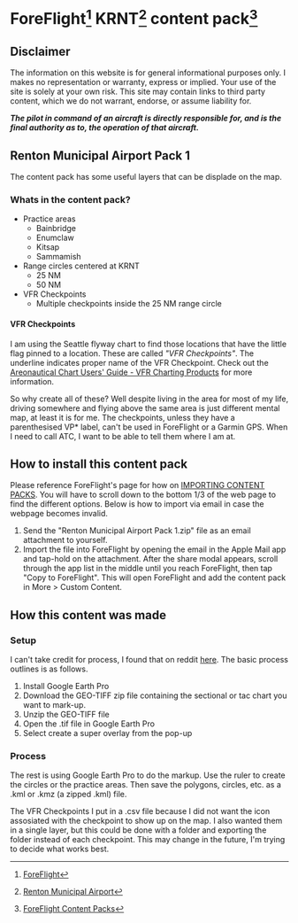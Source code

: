 # ForeFlight[^1] KRNT[^2] content pack[^3]

## Disclaimer

The information on this website is for general informational purposes only. I makes no representation or warranty, express or implied. Your use of the site is solely at your own risk. This site may contain links to third party content, which we do not warrant, endorse, or assume liability for.

***The pilot in command of an aircraft is directly responsible for, and is the final authority as to, the operation of that aircraft.***

## Renton Municipal Airport Pack 1

The content pack has some useful layers that can be displade on the map.

### Whats in the content pack?

- Practice areas
  - Bainbridge
  - Enumclaw
  - Kitsap
  - Sammamish
- Range circles centered at KRNT
  - 25 NM
  - 50 NM
- VFR Checkpoints
  - Multiple checkpoints inside the 25 NM range circle

#### VFR Checkpoints

I am using the Seattle flyway chart to find those locations that have the little flag pinned to a location.  These are called *"VFR Checkpoints"*.  The underline indicates proper name of the VFR Checkpoint.  Check out the [Areonautical Chart Users' Guide - VFR Charting Products](https://aeronav.faa.gov/user_guide/20220324/cug-visual-edition.pdf) for more information.

So why create all of these?  Well despite living in the area for most of my life, driving somewhere and flying above the same area is just different mental map, at least it is for me.  The checkpoints, unless they have a parenthesised VP* label, can't be used in ForeFlight or a Garmin GPS.  When I need to call ATC, I want to be able to tell them where I am at.  

## How to install this content pack

Please reference ForeFlight's page for how on [IMPORTING CONTENT PACKS](https://foreflight.com/support/content-packs/).  You will have to scroll down to the bottom 1/3 of the web page to find the different options.  Below is how to import via email in case the webpage becomes invalid.

1. Send the "Renton Municipal Airport Pack 1.zip" file as an email attachment to yourself.
2. Import the file into ForeFlight by opening the email in the Apple Mail app and tap-hold on the attachment.  After the share modal appears, scroll through the app list in the middle until you reach ForeFlight, then tap "Copy to ForeFlight".  This will open ForeFlight and add the content pack in More > Custom Content.

## How this content was made

### Setup
I can't take credit for process, I found that on reddit [here](https://www.reddit.com/r/flying/comments/9r75er/how_to_geo_referenced_sectional_charts_in_google/).  The basic process outlines is as follows.

1. Install Google Earth Pro
2. Download the GEO-TIFF zip file containing the sectional or tac chart you want to mark-up.
3. Unzip the GEO-TIFF file
4. Open the .tif file in Google Earth Pro
5. Select create a super overlay from the pop-up

### Process

The rest is using Google Earth Pro to do the markup.  Use the ruler to create the circles or the practice areas.  Then save the polygons, circles, etc. as a .kml or .kmz (a zipped .kml) file.

The VFR Checkpoints I put in a .csv file because I did not want the icon assosiated with the checkpoint to show up on the map.  I also wanted them in a single layer, but this could be done with a folder and exporting the folder instead of each checkpoint.  This may change in the future, I'm trying to decide what works best.

[^1]:[ForeFlight](https://foreflight.com/)
[^2]:[Renton Municipal Airport](https://rentonwa.gov/city_hall/public_works/renton_municipal_airport)
[^3]:[ForeFlight Content Packs](https://foreflight.com/products/foreflight-mobile/user-content/content-packs/)
